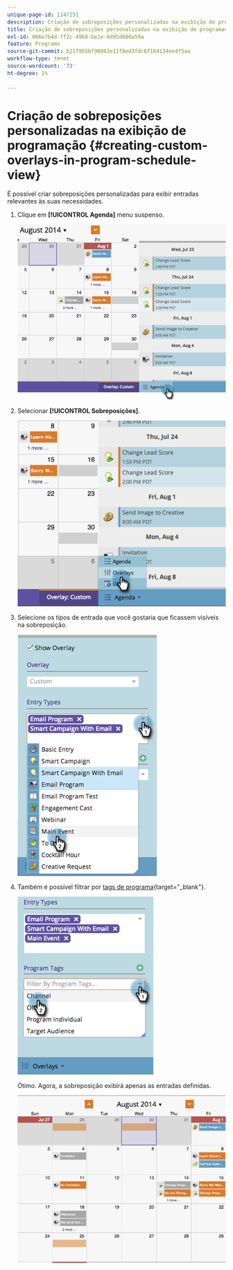 ```yaml
---
unique-page-id: 1147251
description: Criação de sobreposições personalizadas na exibição de programação - Documentação do Marketo - Documentação do produto
title: Criação de sobreposições personalizadas na exibição de programação
exl-id: 066e7b4d-ff2c-4968-be1e-6d95d680a59a
feature: Programs
source-git-commit: b21f955bf98063e11f8ed3fdc6f164134ee4f5aa
workflow-type: tm+mt
source-wordcount: '73'
ht-degree: 1%

---
```


# Criação de sobreposições personalizadas na exibição de programação {#creating-custom-overlays-in-program-schedule-view}

É possível criar sobreposições personalizadas para exibir entradas relevantes às suas necessidades.

1. Clique em **[!UICONTROL Agenda]** menu suspenso.

   ![](assets/image2014-9-24-10-3a20-3a11.png)

1. Selecionar **[!UICONTROL Sobreposições]**.

   ![](assets/image2014-9-24-10-3a20-3a17.png)

1. Selecione os tipos de entrada que você gostaria que ficassem visíveis na sobreposição.

   ![](assets/image2014-9-24-10-3a20-3a26.png)

1. Também é possível filtrar por [tags de programa](/help/marketo/product-docs/core-marketo-concepts/programs/working-with-programs/understanding-tags/use-tags-in-a-program.md){target="_blank"}.

   ![](assets/image2014-9-24-10-3a20-3a32.png)

   Ótimo. Agora, a sobreposição exibirá apenas as entradas definidas.

   ![](assets/image2014-9-24-10-3a20-3a37.png)
